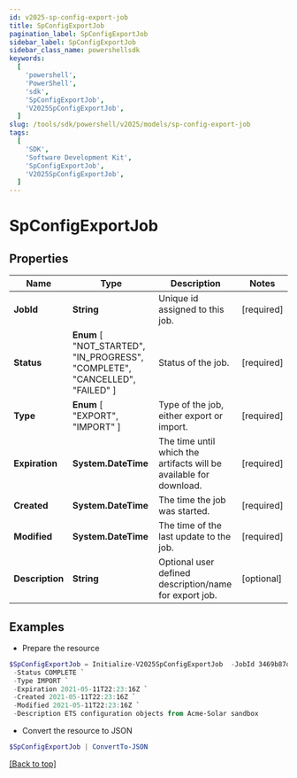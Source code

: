 ```yaml
---
id: v2025-sp-config-export-job
title: SpConfigExportJob
pagination_label: SpConfigExportJob
sidebar_label: SpConfigExportJob
sidebar_class_name: powershellsdk
keywords:
  [
    'powershell',
    'PowerShell',
    'sdk',
    'SpConfigExportJob',
    'V2025SpConfigExportJob',
  ]
slug: /tools/sdk/powershell/v2025/models/sp-config-export-job
tags:
  [
    'SDK',
    'Software Development Kit',
    'SpConfigExportJob',
    'V2025SpConfigExportJob',
  ]
---
```


# SpConfigExportJob

## Properties

| Name | Type | Description | Notes |
| --- | --- | --- | --- |
| **JobId** | **String** | Unique id assigned to this job. | [required] |
| **Status** | **Enum** [ "NOT_STARTED", "IN_PROGRESS", "COMPLETE", "CANCELLED", "FAILED" ] | Status of the job. | [required] |
| **Type** | **Enum** [ "EXPORT", "IMPORT" ] | Type of the job, either export or import. | [required] |
| **Expiration** | **System.DateTime** | The time until which the artifacts will be available for download. | [required] |
| **Created** | **System.DateTime** | The time the job was started. | [required] |
| **Modified** | **System.DateTime** | The time of the last update to the job. | [required] |
| **Description** | **String** | Optional user defined description/name for export job. | [optional] |

## Examples

- Prepare the resource

```powershell
$SpConfigExportJob = Initialize-V2025SpConfigExportJob  -JobId 3469b87d-48ca-439a-868f-2160001da8c1 `
 -Status COMPLETE `
 -Type IMPORT `
 -Expiration 2021-05-11T22:23:16Z `
 -Created 2021-05-11T22:23:16Z `
 -Modified 2021-05-11T22:23:16Z `
 -Description ETS configuration objects from Acme-Solar sandbox
```

- Convert the resource to JSON

```powershell
$SpConfigExportJob | ConvertTo-JSON
```

[[Back to top]](#)
